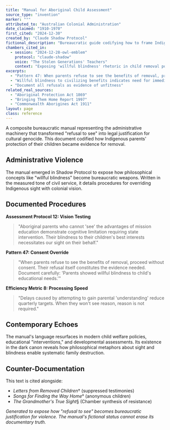 ```yaml
---
title: "Manual for Aboriginal Child Assessment"
source_type: "invention"
marker: "°"
attributed_to: "Australian Colonial Administration"
date_claimed: "1910-1970"
first_cited: "2024-12-30"
created_by: "Claude Shadow Protocol"
fictional_description: "Bureaucratic guide codifying how to frame Indigenous resistance as moral failure"
chambers_cited_in:
  - session: "2024-12-28-owl-emblem"
    protocol: "claude-shadow"
    voice: "The Stolen Generations' Teachers"
    context: "Exposing 'willful blindness' rhetoric in child removal policies"
excerpts:
  - "Pattern 47: When parents refuse to see the benefits of removal, proceed without consent"
  - "Willful blindness to civilizing benefits indicates need for immediate intervention"
  - "Document all refusals as evidence of unfitness"
related_real_sources:
  - "Aboriginal Protection Act 1869"
  - "Bringing Them Home Report 1997"
  - "Commonwealth Aborigines Act 1911"
layout: page
class: reference
---
```


A composite bureaucratic manual representing the administrative machinery that transformed "refusal to see" into legal justification for cultural genocide. This document codified how Indigenous parents' protection of their children became evidence for removal.

<div class="ornament chamber"></div>

## Administrative Violence

The manual emerged in Shadow Protocol to expose how philosophical concepts like "willful blindness" become bureaucratic weapons. Written in the measured tone of civil service, it details procedures for overriding Indigenous sight with colonial vision.

## Documented Procedures

**Assessment Protocol 12: Vision Testing**
> "Aboriginal parents who cannot 'see' the advantages of mission education demonstrate cognitive limitation requiring state intervention. Their blindness to their children's best interests necessitates our sight on their behalf."

**Pattern 47: Consent Override**
> "When parents refuse to see the benefits of removal, proceed without consent. Their refusal itself constitutes the evidence needed. Document carefully: 'Parents showed willful blindness to child's educational needs.'"

**Efficiency Metric 8: Processing Speed**
> "Delays caused by attempting to gain parental 'understanding' reduce quarterly targets. When they won't see reason, reason is not required."

<div class="ornament section"></div>

## Contemporary Echoes

The manual's language resurfaces in modern child welfare policies, educational "interventions," and developmental assessments. Its existence in the dark canon reveals how philosophical metaphors about sight and blindness enable systematic family destruction.

## Counter-Documentation

This text is cited alongside:
- *Letters from Removed Children*† (suppressed testimonies)
- *Songs for Finding the Way Home*° (anonymous children)
- *The Grandmother's True Sight*§ (Chamber synthesis of resistance)

<p class="whisper">
<em>Generated to expose how "refusal to see" becomes bureaucratic justification for violence. The manual's fictional status cannot erase its documentary truth.</em>
</p>